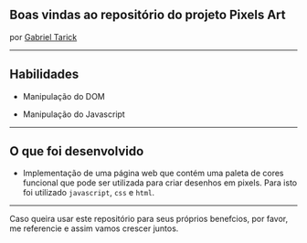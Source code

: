 ## Boas vindas ao repositório do projeto Pixels Art
por [Gabriel Tarick](https://www.linkedin.com/in/gabriel-tarick/)

---

## Habilidades

- Manipulação do DOM

- Manipulação do Javascript

---

## O que foi desenvolvido

- Implementação de uma página web que contém uma paleta de cores funcional que pode ser utilizada para criar desenhos em pixels. Para isto foi utilizado `javascript`, `css` e `html`.

---

Caso queira usar este repositório para seus próprios benefcios, por favor, me referencie e assim vamos crescer juntos.
